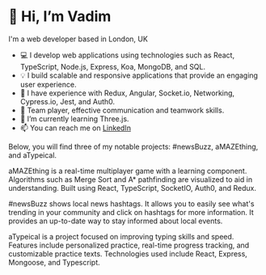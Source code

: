 # 👋 Hi, I’m Vadim
I'm a web developer based in London, UK
- 💻 I develop web applications using technologies such as React, TypeScript, Node.js, Express, Koa, MongoDB, and SQL.
- 💡 I build scalable and responsive applications that provide an engaging user experience.
- 🔨 I have experience with Redux, Angular, Socket.io, Networking, Cypress.io, Jest, and Auth0.
- 🤝 Team player, effective communication and teamwork skills.
- 🌱 I’m currently learning Three.js.
- 📫 You can reach me on [LinkedIn](https://www.linkedin.com/in/vadim-nest/)

Below, you will find three of my notable projects: #newsBuzz, aMAZEthing, and aTypeical.

aMAZEthing is a real-time multiplayer game with a learning component. Algorithms such as Merge Sort and A* pathfinding are visualized to aid in understanding. Built using React, TypeScript, SocketIO, Auth0, and Redux.

#newsBuzz shows local news hashtags. It allows you to easily see what's trending in your community and click on hashtags for more information. It provides an up-to-date way to stay informed about local events.

aTypeical is a project focused on improving typing skills and speed. Features include personalized practice, real-time progress tracking, and customizable practice texts. Technologies used include React, Express, Mongoose, and Typescript.

<!---
vadim-nest/vadim-nest is a ✨ special ✨ repository because its `README.md` (this file) appears on your GitHub profile.
You can click the Preview link to take a look at your changes.
--->
